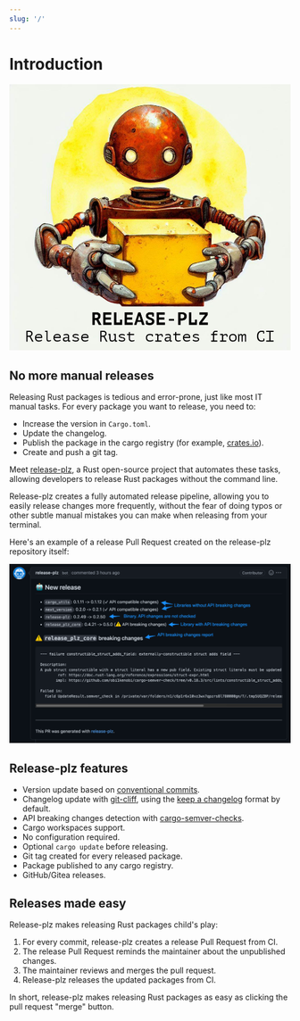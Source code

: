 ```yaml
---
slug: '/'
---
```


# Introduction

![release-plz-logo](assets/robot_text.jpeg)

## No more manual releases

Releasing Rust packages is tedious and error-prone, just like most IT manual tasks.
For every package you want to release, you need to:

- Increase the version in `Cargo.toml`.
- Update the changelog.
- Publish the package in the cargo registry (for example, [crates.io](https://crates.io)).
- Create and push a git tag.

Meet [release-plz](https://github.com/MarcoIeni/release-plz), a Rust open-source
project that automates these tasks, allowing developers to release Rust packages
without the command line.

Release-plz creates a fully automated release pipeline, allowing you to
easily release changes more frequently, without the fear of
doing typos or other
subtle manual mistakes you can make when releasing from your terminal.

Here's an example of a release Pull Request created on the release-plz repository itself:

![pr](assets/pr.png)

## Release-plz features

- Version update based on [conventional commits](https://www.conventionalcommits.org/).
- Changelog update with [git-cliff](https://github.com/orhun/git-cliff),
  using the [keep a changelog](https://keepachangelog.com/en/1.1.0/) format by default.
- API breaking changes detection with [cargo-semver-checks](https://github.com/obi1kenobi/cargo-semver-checks).
- Cargo workspaces support.
- No configuration required.
- Optional `cargo update` before releasing.
- Git tag created for every released package.
- Package published to any cargo registry.
- GitHub/Gitea releases.

## Releases made easy

Release-plz makes releasing Rust packages child's play:

1. For every commit, release-plz creates a release Pull Request from CI.
2. The release Pull Request reminds the maintainer about the unpublished changes.
3. The maintainer reviews and merges the pull request.
4. Release-plz releases the updated packages from CI.

In short, release-plz makes releasing Rust packages as easy as clicking the pull
request "merge" button.
